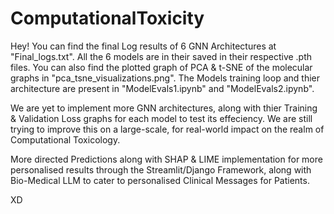 # ComputationalToxicity

Hey!
You can find the final Log results of 6 GNN Architectures at "Final_logs.txt".
All the 6 models are in their saved in their respective .pth files.
You can also find the plotted graph of PCA & t-SNE of the molecular graphs in "pca_tsne_visualizations.png".
The Models training loop and thier architecture are present in "ModelEvals1.ipynb" and "ModelEvals2.ipynb".

We are yet to implement more GNN architectures, along with thier Training & Validation Loss graphs for each model to test its effeciency.
We are still trying to improve this on a large-scale, for real-world impact on the realm of Computational Toxicology.

More directed Predictions along with SHAP & LIME implementation for more personalised results through the Streamlit/Django Framework, along with Bio-Medical LLM to cater to personalised Clinical Messages for Patients. 

XD



